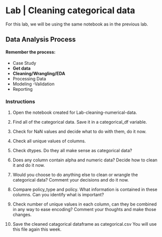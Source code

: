 # Lab | Cleaning categorical data

For this lab, we will be using the same notebook as in the previous lab.

## Data Analysis Process
#### Remember the process:

- Case Study
- **Get data**
- **Cleaning/Wrangling/EDA**
- Processing Data
- Modeling
 -Validation
- Reporting

### Instructions

1. Open the notebook created for Lab-cleaning-numerical-data.

2. Find  all of the categorical data.  Save it in a categorical_df variable.

3. Check for NaN values and decide what to do with them, do it now.

4. Check all unique values of columns.

5. Check dtypes. Do they all make sense as categorical data?

6. Does any column contain alpha and numeric data?  Decide how to clean it and do it now.

7. Would you choose to do anything else to clean or wrangle the categorical data?  Comment your decisions and do it now.

8. Compare policy_type and policy.  What information is contained in these columns.  Can you identify what is important?  

9. Check number of unique values in each column, can they be combined in any way to ease encoding?  Comment your thoughts and make those changes.

10.  Save the cleaned catagorical dataframe as categorical.csv   You will use this file again this week.